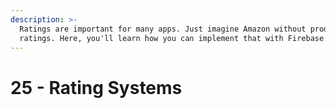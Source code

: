 ```yaml
---
description: >-
  Ratings are important for many apps. Just imagine Amazon without product
  ratings. Here, you'll learn how you can implement that with Firebase.
---
```


# 25 - Rating Systems

